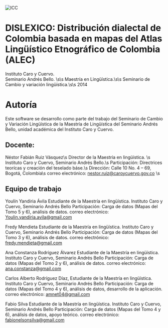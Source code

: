 ![ICC](http://www.caroycuervo.gov.co/sites/all/themes/openpublic_icc/logo.png)

# DISLEXICO: Distribución dialectal de Colombia basada en mapas del Atlas Lingüístico Etnográfico de Colombia (ALEC)

Instituto Caro y Cuervo.<br/>
Seminario Andrés Bello. \s\s
Maestría en Lingüística.\s\s
Seminario de Cambio y variación lingüística.\s\s
2014

# Autoría
Este software se desarrollo como parte del trabajo del Seminario de Cambio
y Variación Lingüística de la Maestría de Lingüística del Seminario
Andrés Bello, unidad académica del Instituto Caro y Cuervo.

## Docente:  
Néstor Fabián Ruiz Vásquez\s
Director de la Maestría en lingüística. \s
Instituto Caro y Cuervo, Seminario Andrés Bello.\s
Participación: Directrices teorícas y creación del teselado báse.\s
Dirección:          Calle 10 No. 4 – 69, Bogotá, Colombia\s
correo electrónico: nestor.ruiz@caroycuervo.gov.co  \s

## Equipo de trabajo

Youlín Yandiria Ávila
Estudiante de la Maestría en lingüística. 
Instituto Caro y Cuervo, Seminario Andrés Bello
Participación: Carga de datos (Mapas del Tomo 5 y 6), análisis de datos.
correo electrónico: Youlin.yandiria.avila@gmail.com

Fredy Mendieta
Estudiante de la Maestría en lingüística. 
Instituto Caro y Cuervo, Seminario Andrés Bello
Participación: Carga de datos (Mapas del Tomo 3 y 6), análisis de datos.
correo electrónico: fredy.mendieta@gmail.com

Ana Constanza Rodríguez Álvarez 
Estudiante de la Maestría en lingüística. 
Instituto Caro y Cuervo, Seminario Andrés Bello
Participación: Carga de datos (Mapas del Tomo 2 y 6), análisis de datos.
correo electrónico: ana.constanza@gmail.com

Carlos Alberto Rodríguez Díaz, 
Estudiante de la Maestría en lingüística. 
Instituto Caro y Cuervo, Seminario Andrés Bello
Participación: Carga de datos (Mapas del Tomo 4 y 6), análisis de datos,
desarrollo de la aplicación.
correo electrónico:          amnet04@gmail.com 

Fabio Silva
Estudiante de la Maestría en lingüística. 
Instituto Caro y Cuervo, Seminario Andrés Bello
Participación: Carga de datos (Mapas del Tomo 4 y 6), análisis de datos,
apoyo teórico.
correo electrónico:         fabionelsonsilva@gmail.com
 
